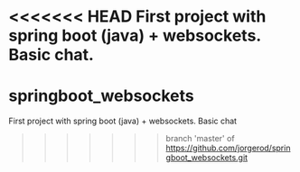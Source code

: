 <<<<<<< HEAD
First project with spring boot (java) + websockets. Basic chat.
=======
# springboot_websockets
First project with spring boot (java) + websockets. Basic chat
>>>>>>> branch 'master' of https://github.com/jorgerod/springboot_websockets.git
